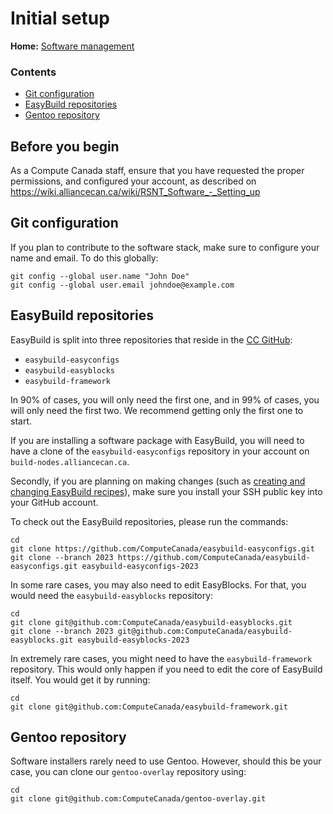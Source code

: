 # Initial setup

**Home:** [Software management](INDEX.md)

### Contents

- [Git configuration](#git-configuration)
- [EasyBuild repositories](#easybuild-repositories)
- [Gentoo repository](#gentoo-repository)

## Before you begin
As a Compute Canada staff, ensure that you have requested the proper permissions, and configured your account, as described on
https://wiki.alliancecan.ca/wiki/RSNT_Software_-_Setting_up

## Git configuration

If you plan to contribute to the software stack, make sure to configure your
name and email. To do this globally:

```
git config --global user.name "John Doe"
git config --global user.email johndoe@example.com
```

## EasyBuild repositories

EasyBuild is split into three repositories that reside in the [CC
GitHub](https://github.com/ComputeCanada/):

- `easybuild-easyconfigs`
- `easybuild-easyblocks`
- `easybuild-framework`

In 90% of cases, you will only need the first one, and in 99% of cases, you will
only need the first two. We recommend getting only the first one to start.

If you are installing a software package with EasyBuild, you will need to have a
clone of the `easybuild-easyconfigs` repository in your account on
`build-nodes.alliancecan.ca`. 

Secondly, if you are planning on making changes (such as [creating and changing EasyBuild
recipes](easybuild.md#creating-or-changing-a-recipe)), make sure you install
your SSH public key into your GitHub account.

To check out the EasyBuild repositories, please run the commands:

```
cd
git clone https://github.com/ComputeCanada/easybuild-easyconfigs.git
git clone --branch 2023 https://github.com/ComputeCanada/easybuild-easyconfigs.git easybuild-easyconfigs-2023
```

In some rare cases, you may also need to edit EasyBlocks. For that, you would need the `easybuild-easyblocks` repository:

```
cd
git clone git@github.com:ComputeCanada/easybuild-easyblocks.git
git clone --branch 2023 git@github.com:ComputeCanada/easybuild-easyblocks.git easybuild-easyblocks-2023
```

In extremely rare cases, you might need to have the `easybuild-framework`
repository. This would only happen if you need to edit the core of EasyBuild
itself. You would get it by running:

```
cd
git clone git@github.com:ComputeCanada/easybuild-framework.git
```

## Gentoo repository

Software installers rarely need to use Gentoo. However, should this be your case,
you can clone our `gentoo-overlay` repository using:

```
cd
git clone git@github.com:ComputeCanada/gentoo-overlay.git
```
